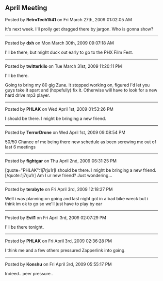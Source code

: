 ## April Meeting
Posted by **RetroTech1541** on Fri March 27th, 2009 01:02:05 AM

It's next week. I'll prolly get dragged there by jargon. Who is gonna show?

--------------------------------------------------------------------------------

Posted by **dxh** on Mon March 30th, 2009 09:07:18 AM

I'll be there, but might duck out early to go to the PHX Film Fest.

--------------------------------------------------------------------------------

Posted by **twitterkilo** on Tue March 31st, 2009 11:20:11 PM

I'll be there.

Going to bring my 80 gig Zune. It stopped working on, figured I'd let you guys take it apart and (hopefully) fix it. Otherwise will have to look for a new hard drive mp3 player.

--------------------------------------------------------------------------------

Posted by **PHLAK** on Wed April 1st, 2009 01:53:26 PM

I should be there.  I might be bringing a new friend.

--------------------------------------------------------------------------------

Posted by **TerrorDrone** on Wed April 1st, 2009 09:08:54 PM

50/50 Chance of me being there new schedule as been screwing me out of last 6 meetings

--------------------------------------------------------------------------------

Posted by **fightgar** on Thu April 2nd, 2009 06:31:25 PM

[quote="PHLAK":1j7rju1r]I should be there.  I might be bringing a new friend.[/quote:1j7rju1r]
Am I ur new friend? Just wondering...

--------------------------------------------------------------------------------

Posted by **terabyte** on Fri April 3rd, 2009 12:18:27 PM

Well i was planning on going and last night got in a bad bike wreck 
but i think im ok to go so we'll just have to play by ear

--------------------------------------------------------------------------------

Posted by **Evil1** on Fri April 3rd, 2009 02:07:29 PM

I'll be there tonight.

--------------------------------------------------------------------------------

Posted by **PHLAK** on Fri April 3rd, 2009 02:36:28 PM

I think me and a few others pressured Zapperlink into going.

--------------------------------------------------------------------------------

Posted by **Konshu** on Fri April 3rd, 2009 05:55:17 PM

Indeed.. peer pressure..

